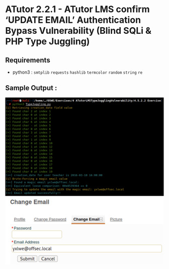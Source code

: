 # ATutor 2.2.1 - ATutor LMS confirm ‘UPDATE EMAIL’ Authentication Bypass Vulnerability (Blind SQLi & PHP Type Juggling)

## Requirements
- python3 : `smtplib` `requests` `hashlib` `termcolor` `random` `string` `re` 


## Sample Output : 
![alt text](https://github.com/0xb1tByte/CVE/blob/main/ATutor%20LMS%20confirm%20%E2%80%98UPDATE%E2%80%99%20Type%20Juggling%20Authentication%20Bypass%20Vulnerability/1.png)
![alt text](https://github.com/0xb1tByte/CVE/blob/main/ATutor%20LMS%20confirm%20%E2%80%98UPDATE%E2%80%99%20Type%20Juggling%20Authentication%20Bypass%20Vulnerability/2.png)

